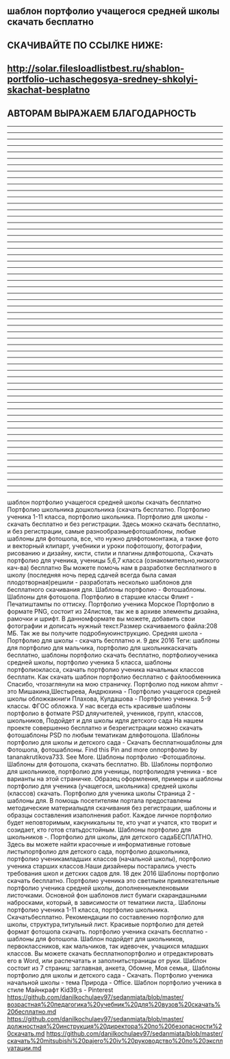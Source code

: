 шаблон портфолио учащегося средней школы скачать бесплатно
--------------------------------------------------
СКАЧИВАЙТЕ ПО ССЫЛКЕ НИЖЕ:
--------------------------------------------------
http://solar.filesloadlistbest.ru/shablon-portfolio-uchaschegosya-sredney-shkolyi-skachat-besplatno
--------------------------------------------------
АВТОРАМ ВЫРАЖАЕМ БЛАГОДАРНОСТЬ
--------------------------------------------------
--------------------------------------------------
--------------------------------------------------
--------------------------------------------------
--------------------------------------------------
--------------------------------------------------
--------------------------------------------------
--------------------------------------------------
--------------------------------------------------
--------------------------------------------------
--------------------------------------------------
--------------------------------------------------
--------------------------------------------------
--------------------------------------------------
--------------------------------------------------
--------------------------------------------------
--------------------------------------------------
--------------------------------------------------
--------------------------------------------------
--------------------------------------------------
--------------------------------------------------
--------------------------------------------------
--------------------------------------------------
--------------------------------------------------
--------------------------------------------------
--------------------------------------------------
--------------------------------------------------
--------------------------------------------------
--------------------------------------------------
--------------------------------------------------
--------------------------------------------------
--------------------------------------------------
--------------------------------------------------
--------------------------------------------------
--------------------------------------------------
--------------------------------------------------
--------------------------------------------------
--------------------------------------------------
--------------------------------------------------
--------------------------------------------------
--------------------------------------------------
--------------------------------------------------
--------------------------------------------------
--------------------------------------------------
--------------------------------------------------
--------------------------------------------------
--------------------------------------------------
--------------------------------------------------
--------------------------------------------------
--------------------------------------------------
--------------------------------------------------
--------------------------------------------------
--------------------------------------------------
--------------------------------------------------
--------------------------------------------------
--------------------------------------------------
--------------------------------------------------
--------------------------------------------------
--------------------------------------------------
шаблон портфолио учащегося средней школы скачать бесплатно Портфолио школьника  дошкольника (скачать бесплатно. Портфолио ученика 1-11 класса, портфолио школьника. Портфолио для школы - скачать бесплатно и без регистрации. Здесь можно скачать бесплатно, и без регистрации, самые разнообразныефотошаблоны, любые шаблоны для фотошопа, все, что нужно дляфотомонтажа, а также фото и векторный клипарт, учебники и уроки пофотошопу, фотографии, рисованию и дизайну, кисти, стили и плагины дляфотошопа,. Скачать портфолио для ученика, ученицы 5,6,7 класса (ознакомительно,низкого кач-ва) бесплатно Вы можете помочь нам в разработке бесплатного в школу (последняя ночь перед сдачей всегда была самая плодотворная)решили - разработать несколько шаблонов для бесплатного скачивания для. Шаблоны портфолио - Фотошаблоны. Шаблоны для фотошопа. Портфолио в старшие классы  Флинт - Печатиштампы по оттиску. Портфолио ученика  Морское Портфолио в формате PNG, состоит из 24листов, так же в архиве элементы дизайна, рамочки и шрифт. В данномформате вы можете, добавить свои фотографии и дописать нужный текст.Размер скачиваемого файла:208 МБ. Так же вы получите подробнуюинструкцию. Средняя школа - Портфолио для школы - скачать бесплатно и. 9 дек 2016  Теги: шаблоны для портфолио для мальчика, портфолио для школьникаскачать бесплатно, шаблоны портфолио скачать бесплатно, портфолиоученика средней школы, портфолио ученика 5 класса, шаблоны портфолиокласса, скачать портфолио ученика начальных классов бесплатн. Как скачать шаблон портфолио бесплатно с файлообменника Спасибо, чтозаглянули на мою страничку. Портфолио под ником ahmvr - это  Мишакина,Шестырева, Андрюхина - Портфолио учащегося средней школы обложкакниги Плахова, Кулдашова - Портфолио ученика. 5-9 классы. ФГОС обложка. У нас всегда есть красивые шаблоны портфолио в фотмате PSD дляучителей, учеников, групп, классов, школьников,  Подойдет и для школы идля детского сада  На нашем проекте совершенно бесплатно и безрегистрации можно скачать фотошаблоны PSD по любым тематикам дляфотошопа. Шаблоны портфолио для школы и детского сада - Скачать бесплатношаблоны для Фотошопа, фотошаблоны. Find this Pin and more onпортфолио by tananakrutikova733. See More. Шаблоны портфолио -Фотошаблоны. Шаблоны для фотошопа, скачать бесплатно. Bb. Шаблоны портфолио для школьников, портфолио для ученицы, портфолиодля ученика - все варианты на этой страничке.
Образец оформления, примеры и шаблоны портфолио для ученика (учащегося, школьника) средней школы (классов)  скачать. Портфолио для ученика школы  Страница 2 - шаблоны для. В помощь посетителям портала предоставлены методические материалыдля скачивания без регистрации, шаблоны и образцы составления изаполнения работ. Каждое личное портфолио будет неповторимым, какуникальны те, кто учат и учатся, кто творит и созидает, кто готов статьдостойным. Шаблоны портфолио для школьников -. Портфолио для школы, для детского садаБЕСПЛАТНО. Здесь вы можете найти красочные и информативные готовые листыпортфолио для детского сада, портфолио дошкольника, портфолио ученикамладших классов (начальной школы), портфолио ученика старших классов.Наши дизайнеры постарались учесть требования школ и детских садов для. 18 дек 2016  Шаблоны портфолио скачать бесплатно. Портфолио ученика  это светлыеи привлекательные портфолио ученика средней школы, дополненныекленовыми листочками. Основной фон шаблонов  лист бумаги скарандашными набросками, который, в зависимости от тематики листа,. Шаблоны портфолио ученика 1-11 класса, портфолио школьника. Скачатьбесплатно. Рекомендации по составлению портфолио для школы, структура,титульный лист. Красивые портфолио для детей формат фотошопа скачать. портфолио ученика скачать бесплатно - шаблоны для фотошопа. Шаблон подойдет для школьников, первоклассников, как мальчиков, так идевочек, учащихся младших классов. Вы можете скачать бесплатнопортфолио и отредактировать его в Word, или распечатать и заполнитьстраницы от руки. Шаблон состоит из 7 страниц: заглавная, анкета, Обомне, Моя семья,. Шаблоны портфолио для школы и детского сада - Скачать. Портфолио ученика начальной школы - тема Природа - Office. Шаблон портфолио ученика в стиле Майнкрафт  Kid39;s  - Pinterest
https://github.com/danilkochulaev97/sedanmiata/blob/master/возрастная%20педагогика%20учебник%20для%20вузов%20скачать%20бесплатно.md
https://github.com/danilkochulaev97/sedanmiata/blob/master/должностная%20инструкция%20директора%20по%20безопасности%20скачать.md
https://github.com/danilkochulaev97/sedanmiata/blob/master/скачать%20mitsubishi%20pajero%20iv%20руководство%20по%20эксплуатации.md